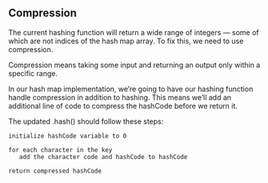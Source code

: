 ## Compression

The current hashing function will return a wide range of integers — some of which are not indices of the hash map array. To fix this, we need to use compression.

Compression means taking some input and returning an output only within a specific range.

In our hash map implementation, we’re going to have our hashing function handle compression in addition to hashing. This means we’ll add an additional line of code to compress the hashCode before we return it.

The updated .hash() should follow these steps:

```
initialize hashCode variable to 0

for each character in the key
   add the character code and hashCode to hashCode

return compressed hashCode
```
